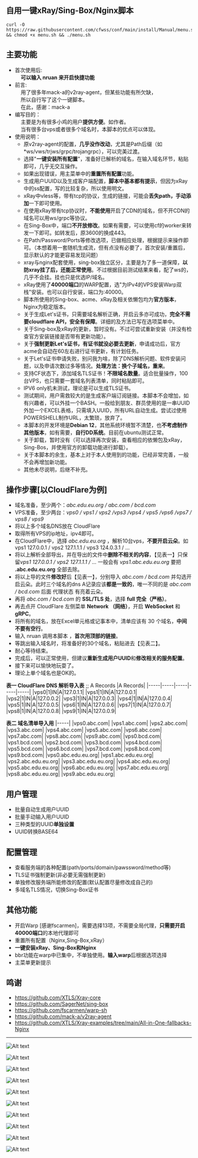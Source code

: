 ## 自用一键xRay/Sing-Box/Nginx脚本
	curl -O https://raw.githubusercontent.com/cfwss/conf/main/install/Manual/menu.sh && chmod +x menu.sh && ./menu.sh 

## 主要功能
- 首次使用后:<br>
    &nbsp;&nbsp;&nbsp;&nbsp;**可以输入 nruan 来开启快捷功能**
- 前言:<br>
    &nbsp;&nbsp;&nbsp;&nbsp;用了很多年mack-a的v2ray-agent，但某些功能有所欠缺，<br>
    &nbsp;&nbsp;&nbsp;&nbsp;所以自行写了这个一键脚本。<br>
    &nbsp;&nbsp;&nbsp;&nbsp;在此，感谢：mack-a<br>
- 编写目的：<br>
    &nbsp;&nbsp;&nbsp;&nbsp;主要是为有很多小鸡的用户**提供方便**。如作者。<br>
    &nbsp;&nbsp;&nbsp;&nbsp;当有很多台vps或者很多个域名时，本脚本的优点可以体现。<br>
- 使用说明：<br>
    - 原v2ray-agent的配置，**几乎没作改动**，尤其是Path后缀（如*ws/vws/trjws/grpc/trojangrpc），可以完美过渡。
    - 选择"**一键安装所有配置**"，准备好已解析的域名，在输入域名环节，粘贴即可，几乎无交互操作。
    - 如果出现错误，用主菜单中的**重置所有配置**功能。
    - 生成用户UUID以及生成客户端配置，**脚本中基本都有提示**，但因为xRay中的ss配置，写的比较复杂，所以使用明文。
    - xRay中vless等，带有tcp的协议，生成的链接，可能会**丢失path，手动添加**一下即可使用。
    - 在使用xRay带有tcp协议时，**不能使用**开启了CDN的域名，但不开CDN的域名可以用ws/grpc等协议。
    - 在Sing-Box中，端口**不开放修改**。如果有需要，可以使用cf的worker来转发一下即可。如转发后，原3600的换成443。
    - 在Path/Password/Ports等修改选项，已做相应处理，根据提示来操作即可。（本想着用一套随机生成流，但有点没有必要了，首次安装/重置后，显示默认的才能更容易发现问题）
    - xray与nginx配套使用，sing-box独立区分，主要是为了多一道保障，**以防xray挂了后，还能正常使用**。不过根据目前测试结果来看，配了ws的，几乎不会挂。挂也只是优选IP/域名。
    - xRay使用了**40000端口**的WARP配置，选"为IPv4的VPS安装Warp双栈"安装。也可以自行安装，端口为:40000。
    - 脚本所使用的Sing-box、acme、xRay及相关依懒包均为**官方版本**，Nginx为稳定版本。
    - 关于生成Let's证书，只需要域名解析正确，开启云多亦可成功，**完全不需要cloudflare API，安全有保障**。详细的及方法已写在选项菜单中。
    - 关于Sing-box及xRay的更新，暂时没有。不过可尝试重新安装（并没有检查官方安装链接是否带有更新功能）。
    - 关于**强制更新Let's证书，有证书就没必要去更新**，申请成功后，官方acme会自动在60左右进行证书更新，有计划任务。
    - 关于Let's证书申请失败，别问我为啥，除了DNS解析问题、软件安装问题，以及申请次数过多等情况。**处理方法：换个子域名，重来**。
    - 支持CF状态下，添加域名TLS证书！**不限域名数量**。适合批量操作，100台VPS，也只需要一套域名列表清单，同时粘贴即可。
    - IPV6 only机未测试，理论是可以生成TLS证书。
    - 测试期间，用户需救较大的是生成客户端订阅链接。本脚本不会增加，如有兴趣者，可以外挂一个BASH。一般给到朋友、群员使用的是一串UUID外加一个EXCEL表格，只需填入UUID，所有URL自动生成。尝试过使用POWERSHELL制作URL，太繁琐，放弃了。
    - 本脚本的开发环境是**Debian 12**，其他系统环境暂不清楚，也**不考虑制作其他版本**，如有需要，**自行DD系统**。目前在ubuntu测试正常。
    - 关于卸载，暂时没有（可以选择再次安装，查看相应的依懒包及xRay，Sing-Bos，并使用官方的卸载功能进行卸载）。
    - 关于本脚本的余生，基本上对于本人使用到的功能，已经非常完善，一般不会再增加新功能。
    - 其他未尽说明，后继不补充。
## 操作步骤[以CloudFlare为例]
- 域名准备，至少两个：*abc.edu.eu.org / abc.com / bcd.com*
- VPS准备，至少两台：*vps0 / vps1 / vps2 /vps3 /vps4 / vps5 /vps6 /vps7 / vps8 / vps9*
- 将以上多个域名DNS放在 CloudFlare
- 取得所有VPS的ip地址，ipv4即可。
- 在CloudFlare中，选择 *abc.edu.eu.org* ，解析10台vps，**不要开启云朵**。如 vps1  127.0.0.1 / vps2  127.1.1.1 / vps3  124.0.3.1 / ...
- 将以上解析全部导出，并在导出的文件中**删除不相关的内容**，【见表一】只保留*vps1 127.0.0.1 / vps2  127.1.1.1 /* ... 一般会有 *vps1.abc.edu.eu.org* 要把 **.abc.edu.eu.org** 全部去除。
- 将以上导的文件**修改好**后【见表一】，分别导入 *abc.com / bcd.com* 并勾选开启云朵。此时三个域名的dns A记录应该**都是一致的**，唯一不同的是 *abc.com / bcd.com* 后面 代理状态 有亮着云朵。
- 再将 *abc.com / bcd.com* 的 **SSL/TLS 处**，选择 **full 完全（严格）**。
- 再去点开 CloudFlare 左侧菜单 **Network （网络）**，开启 **WebSocket** 和 **gRPC**。
- 将所有的域名，放在Excel单元格或记事本中，清单应该有 30 个域名，**中间不要有空行**。
- 输入 nruan 调用本脚本 ，**首次用顶部的链接**。
- 等跳出输入域名时，将准备好的30个域名，粘贴进去【见表二】。
- 耐心等待结束。
- 完成后，可以正常使用，但建议**重新生成用户UUID**和**修改相关的服务配置**。
- 接下来可以愉快地玩耍了。
- 理论上单个域名也是OK的。

**表一  CloudFlare DNS 解析导入表**
;; A Records
|A Records|
|-----|-----|-----|-----|-----|
|vps0|1|IN|A|127.0.1.1|
|vps1|1|IN|A|127.0.0.1|
|vps2|1|IN|A|127.0.0.2|
|vps3|1|IN|A|127.0.0.3|
|vps4|1|IN|A|127.0.0.4|
|vps5|1|IN|A|127.0.0.5|
|vps6|1|IN|A|127.0.0.6|
|vps7|1|IN|A|127.0.0.7|
|vps8|1|IN|A|127.0.0.8|
|vps9|1|IN|A|127.0.0.9|

**表二  域名清单导入用**
|-----|
|vps0.abc.com|
|vps1.abc.com|
|vps2.abc.com|
|vps3.abc.com|
|vps4.abc.com|
|vps5.abc.com|
|vps6.abc.com|
|vps7.abc.com|
|vps8.abc.com|
|vps9.abc.com|
|vps0.bcd.com|
|vps1.bcd.com|
|vps2.bcd.com|
|vps3.bcd.com|
|vps4.bcd.com|
|vps5.bcd.com|
|vps6.bcd.com|
|vps7.bcd.com|
|vps8.bcd.com|
|vps9.bcd.com|
|vps0.abc.edu.eu.org|
|vps1.abc.edu.eu.org|
|vps2.abc.edu.eu.org|
|vps3.abc.edu.eu.org|
|vps4.abc.edu.eu.org|
|vps5.abc.edu.eu.org|
|vps6.abc.edu.eu.org|
|vps7.abc.edu.eu.org|
|vps8.abc.edu.eu.org|
|vps9.abc.edu.eu.org|


## 用户管理
- 批量自动生成用户UUID
- 批量手动输入用户UUID
- 三种类型的UUID**单独设置**
- UUID转换BASE64
## 配置管理
- 查看服务端的各种配置(path/ports/domain/pawssword/method等)
- TLS证书强制更新(非必要无需强制更新)
- 单独修改服务端所能修改的配置(默认配置尽量修改成自己的)
- 多域名TLS情况，切换Sing-Box证书
## 其他功能
- 开启Warp [感谢fscarmen]，需要选择13项，不需要全局代理，**只需要开启40000端口**的本地代理即可
- 重置所有配置（Nginx,Sing-Box,xRay）
- **一键安装xRay、Sing-Box和Nginx**
- bbr功能在warp中已集中，不单独使用。**输入warp**后根据选项选择
- 主菜单更新提示
## 鸣谢
- https://github.com/XTLS/Xray-core
- https://github.com/SagerNet/sing-box
- https://github.com/fscarmen/warp-sh
- https://github.com/mack-a/v2ray-agent
- https://github.com/XTLS/Xray-examples/tree/main/All-in-One-fallbacks-Nginx

---

![Alt text](https://github.com/cfwss/conf/blob/main/install/Manual/images/az1.jpg)

![Alt text](https://github.com/cfwss/conf/blob/main/install/Manual/images/a2.jpg)

![Alt text](https://github.com/cfwss/conf/blob/main/install/Manual/images/a3.jpg)

![Alt text](https://github.com/cfwss/conf/blob/main/install/Manual/images/00x.jpg)

![Alt text](https://github.com/cfwss/conf/blob/main/install/Manual/images/02.jpg)

![Alt text](https://github.com/cfwss/conf/blob/main/install/Manual/images/03.jpg)

![Alt text](https://github.com/cfwss/conf/blob/main/install/Manual/images/04.jpg)

![Alt text](https://github.com/cfwss/conf/blob/main/install/Manual/images/05.jpg)

![Alt text](https://github.com/cfwss/conf/blob/main/install/Manual/images/06.jpg)

![Alt text](https://github.com/cfwss/conf/blob/main/install/Manual/images/08.jpg)
